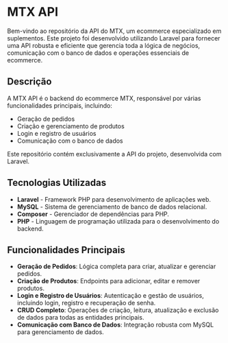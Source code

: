 # MTX API

Bem-vindo ao repositório da API do MTX, um ecommerce especializado em suplementos. Este projeto foi desenvolvido utilizando Laravel para fornecer uma API robusta e eficiente que gerencia toda a lógica de negócios, comunicação com o banco de dados e operações essenciais de ecommerce.

## Descrição

A MTX API é o backend do ecommerce MTX, responsável por várias funcionalidades principais, incluindo:

- Geração de pedidos
- Criação e gerenciamento de produtos
- Login e registro de usuários
- Comunicação com o banco de dados

Este repositório contém exclusivamente a API do projeto, desenvolvida com Laravel.

## Tecnologias Utilizadas

- **Laravel** - Framework PHP para desenvolvimento de aplicações web.
- **MySQL** - Sistema de gerenciamento de banco de dados relacional.
- **Composer** - Gerenciador de dependências para PHP.
- **PHP** - Linguagem de programação utilizada para o desenvolvimento do backend.

## Funcionalidades Principais

- **Geração de Pedidos**: Lógica completa para criar, atualizar e gerenciar pedidos.
- **Criação de Produtos**: Endpoints para adicionar, editar e remover produtos.
- **Login e Registro de Usuários**: Autenticação e gestão de usuários, incluindo login, registro e recuperação de senha.
- **CRUD Completo**: Operações de criação, leitura, atualização e exclusão de dados para todas as entidades principais.
- **Comunicação com Banco de Dados**: Integração robusta com MySQL para gerenciamento de dados.
